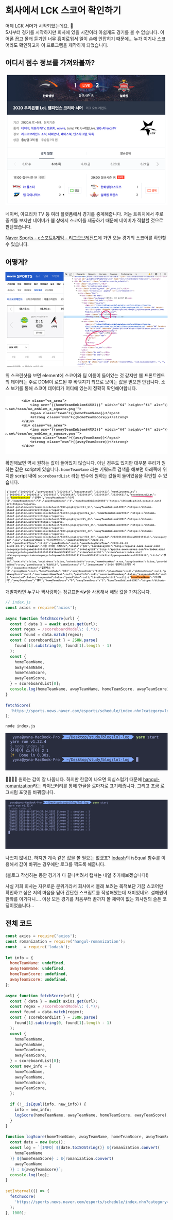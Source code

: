 # 회사에서 LCK 스코어 확인하기

어제 LCK 서머가 시작되었는데요. 🐷  
5시부터 경기를 시작하지만 회사에 있을 시간이라 아쉽게도 경기를 볼 수 없습니다. 이어폰 꼽고 몰래 듣기엔 너무 흥미로워서 일이 손에 안잡히기 때문에... 누가 이기나 스코어라도 확인하고자 이 프로그램을 제작하게 되었습니다.

## 어디서 점수 정보를 가져와볼까?

![naver-lck](./image/check_lck_scores_at_your_company/1.png)

네이버, 아프리카 TV 등 여러 플랫폼에서 경기를 중계해줍니다. 저는 트위치에서 주로 중계를 보지만 네이버가 웹 상에서 스코어를 제공하기 때문에 네이버가 적합할 것으로 판단했습니다.

[Naver Sports - e스포트&게임 - 리그오브레전드](https://sports.news.naver.com/esports/schedule/index.nhn?category=lol)에 가면 오늘 경기의 스코어를 확인할 수 있습니다.

## 어떻게?

![inspect](./image/check_lck_scores_at_your_company/2.png)

위 스크린샷을 보면 element에 스코어와 팀 이름이 들어있는 것 같지만 웹 프론트엔드의 데이터는 주로 DOM이 로드된 후 바꿔지기 되므로 보이는 값을 믿으면 안됩니다. 소스 보기를 통해 스코어 데이터가 어디에 있는지 정확히 확인해야합니다.

![view-source](./image/check_lck_scores_at_your_company/3.png)

확인해보면 역시 원하는 값이 들어있지 않습니다. 아닌 경우도 있지만 대부분 우리가 원하는 값은 script에 있습니다. `homeTeamName` 라는 키워드로 검색을 해보면 아래쪽에 위치한 script 내에 `scoreboardList` 라는 변수에 원하는 값들이 들어있음을 확인할 수 있습니다.

![script](./image/check_lck_scores_at_your_company/4.png)

개발자라면 누구나 짝사랑하는 정규표현식💕을 사용해서 해당 값을 가져옵니다.

```javascript
// index.js
const axios = require('axios');

async function fetchScore(url) {
  const { data } = await axios.get(url);
  const regex = /scoreboardModel\: (.*)/;
  const found = data.match(regex);
  const { scoreboardList } = JSON.parse(
    found[1].substring(0, found[1].length - 1)
  );
  const {
    homeTeamName,
    awayTeamName,
    homeTeamScore,
    awayTeamScore,
  } = scoreboardList[0];
  console.log(homeTeamName, awayTeamName, homeTeamScore, awayTeamScore);
}

fetchScore(
  'https://sports.news.naver.com/esports/schedule/index.nhn?category=lol'
);
```

```
node index.js
```

![terminal](./image/check_lck_scores_at_your_company/5.png)

👏👏👏👏 원하는 값이 잘 나옵니다. 하지만 한글이 나오면 의심스럽기 때문에 [hangul-romanization](https://www.npmjs.com/package/hangul-romanization)라는 라이브러리를 통해 한글을 로마자로 표기해줍니다. 그리고 조금 로그처럼 포맷을 바꿔줍니다.

![formatting](./image/check_lck_scores_at_your_company/6.png)

나쁘지 않네요. 하지만 계속 같은 값을 볼 필요는 없겠죠? [lodash](https://www.npmjs.com/package/lodash)의 isEqual 함수를 이용해서 값이 바뀌는 경우에만 로그를 찍도록 해줍니다.

(블로그 작성하는 동안 경기가 다 끝나버려서 캡쳐는 내일 추가해보겠습니다!)

사실 저희 회사는 자유로운 분위기라서 회사에서 몰래 보려는 목적보단 가끔 스코어만 확인하고 싶은 저의 마음을 담아 간단한 스크립트를 작성해봤는데 재미있네요. 설해원이 한화를 이기다니.... 이상 모든 경기를 처음부터 끝까지 볼 체력이 없는 회사원의 슬픈 코딩이었습니다...

## 전체 코드

```javascript
const axios = require('axios');
const romanization = require('hangul-romanization');
const _ = require('lodash');

let info = {
  homeTeamName: undefined,
  awayTeamName: undefined,
  homeTeamScore: undefined,
  awayTeamScore: undefined,
};

async function fetchScore(url) {
  const { data } = await axios.get(url);
  const regex = /scoreboardModel\: (.*)/;
  const found = data.match(regex);
  const { scoreboardList } = JSON.parse(
    found[1].substring(0, found[1].length - 1)
  );
  const {
    homeTeamName,
    awayTeamName,
    homeTeamScore,
    awayTeamScore,
  } = scoreboardList[0];
  const new_info = {
    homeTeamName,
    awayTeamName,
    homeTeamScore,
    awayTeamScore,
  };

  if (!_.isEqual(info, new_info)) {
    info = new_info;
    logScore(homeTeamName, awayTeamName, homeTeamScore, awayTeamScore);
  }
}

function logScore(homeTeamName, awayTeamName, homeTeamScore, awayTeamScore) {
  const date = new Date();
  const log = `[INFO] ${date.toISOString()} ${romanization.convert(
    homeTeamName
  )} ${homeTeamScore} : ${romanization.convert(
    awayTeamName
  )} : ${awayTeamScore}`;
  console.log(log);
}

setInterval(() => {
  fetchScore(
    'https://sports.news.naver.com/esports/schedule/index.nhn?category=lol'
  );
}, 1000);
```
